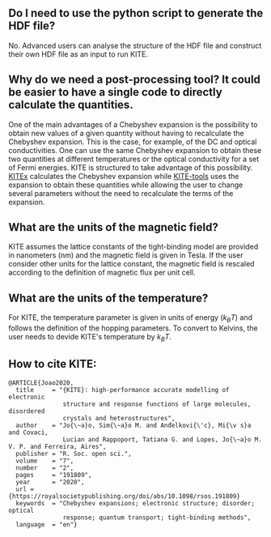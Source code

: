 
## Do I need to use the python script to generate the HDF file?

No.
Advanced users can analyse the structure of the HDF file and construct their own HDF file as an input to run KITE. 

## Why do we need a post-processing tool? It could be easier to have a single code to directly calculate the quantities.

One of the main advantages of a Chebyshev expansion is the possibility to obtain new values of a given quantity without
having to recalculate the Chebyshev expansion.
This is the case, for example, of the DC and optical conductivities.
One can use the same Chebyshev expansion to obtain these two quantities at different temperatures or the optical
conductivity for a set of Fermi energies.
KITE is structured to take advantage of this possibility.
[KITEx][kitex] calculates the Chebyshev expansion while [KITE-tools][kitetools] uses the expansion to obtain
these quantities while allowing
the user to change several parameters without the need to recalculate the terms of the expansion.

## What are the units of the magnetic field?  

KITE assumes the lattice constants of the tight-binding model are provided in nanometers (nm)
and the magnetic field is given in Tesla.
If the user consider other units for the lattice constant, the magnetic field is rescaled according
to the definition of magnetic flux per unit cell. 


## What are the units of the temperature? 
For KITE, the temperature parameter is given in units of energy ($k_B T$) and follows the definition
of the hopping parameters. To convert to Kelvins, the user needs to devide KITE's temperature by $k_B T$.

## How to cite KITE:

```
@ARTICLE{Joao2020,
  title     = "{KITE}: high-performance accurate modelling of electronic
               structure and response functions of large molecules, disordered
               crystals and heterostructures",
  author    = "Jo{\~a}o, Sim{\~a}o M. and Anđelkovi{\'c}, Mi{\v s}a and Covaci, 
               Lucian and Rappoport, Tatiana G. and Lopes, Jo{\~a}o M. V. P. and Ferreira, Aires",
  publisher = "R. Soc. open sci.",
  volume    = "7",
  number    = "2",
  pages     = "191809",
  year      = "2020",
  url = {https://royalsocietypublishing.org/doi/abs/10.1098/rsos.191809}
  keywords  = "Chebyshev expansions; electronic structure; disorder; optical
               response; quantum transport; tight-binding methods",
  language  = "en"}
```


[kitex]: api/kitex.md
[kitetools]: api/kite-tools.md